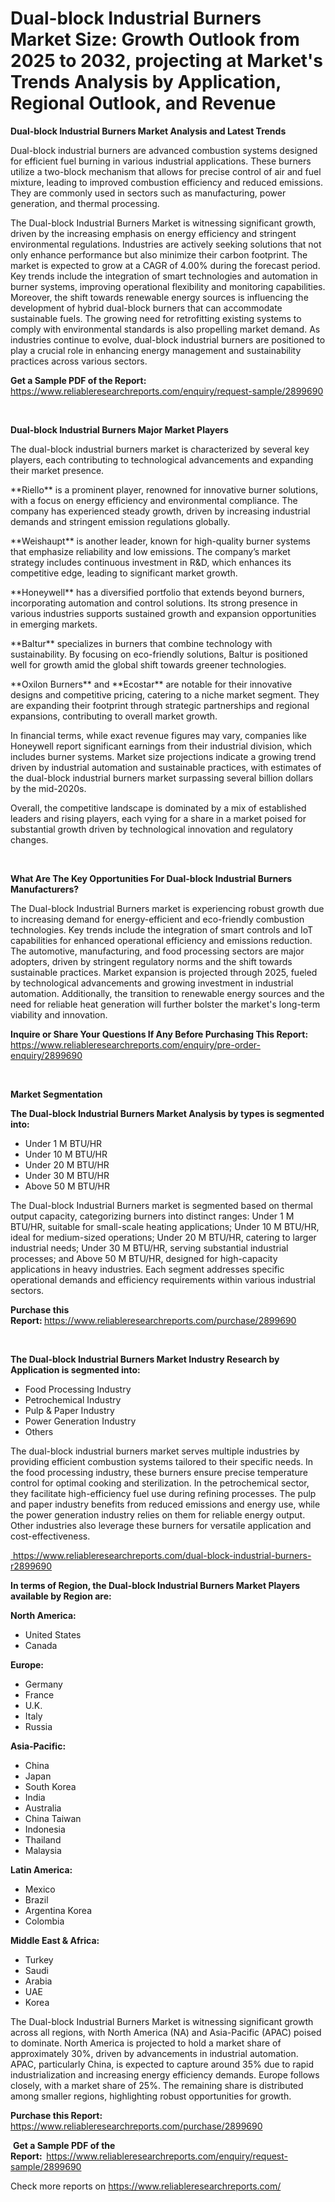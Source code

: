 <p><h1>Dual-block Industrial Burners Market Size: Growth Outlook from 2025 to 2032, projecting at Market's Trends Analysis by Application, Regional Outlook, and Revenue</h1></p><p><strong>Dual-block Industrial Burners Market Analysis and Latest Trends</strong></p>
<p><p>Dual-block industrial burners are advanced combustion systems designed for efficient fuel burning in various industrial applications. These burners utilize a two-block mechanism that allows for precise control of air and fuel mixture, leading to improved combustion efficiency and reduced emissions. They are commonly used in sectors such as manufacturing, power generation, and thermal processing.</p><p>The Dual-block Industrial Burners Market is witnessing significant growth, driven by the increasing emphasis on energy efficiency and stringent environmental regulations. Industries are actively seeking solutions that not only enhance performance but also minimize their carbon footprint. The market is expected to grow at a CAGR of 4.00% during the forecast period. Key trends include the integration of smart technologies and automation in burner systems, improving operational flexibility and monitoring capabilities. Moreover, the shift towards renewable energy sources is influencing the development of hybrid dual-block burners that can accommodate sustainable fuels. The growing need for retrofitting existing systems to comply with environmental standards is also propelling market demand. As industries continue to evolve, dual-block industrial burners are positioned to play a crucial role in enhancing energy management and sustainability practices across various sectors.</p></p>
<p><strong>Get a Sample PDF of the Report:&nbsp;</strong> <a href="https://www.reliableresearchreports.com/enquiry/request-sample/2899690?utm_campaign=3060&utm_medium=2&utm_source=Github&utm_content=ia&utm_term=16032025&utm_id=dual-block-industrial-burners">https://www.reliableresearchreports.com/enquiry/request-sample/2899690</a></p>
<p>&nbsp;</p>
<p><strong>Dual-block Industrial Burners Major Market Players</strong></p>
<p><p>The dual-block industrial burners market is characterized by several key players, each contributing to technological advancements and expanding their market presence. </p><p>**Riello** is a prominent player, renowned for innovative burner solutions, with a focus on energy efficiency and environmental compliance. The company has experienced steady growth, driven by increasing industrial demands and stringent emission regulations globally.</p><p>**Weishaupt** is another leader, known for high-quality burner systems that emphasize reliability and low emissions. The company’s market strategy includes continuous investment in R&D, which enhances its competitive edge, leading to significant market growth. </p><p>**Honeywell** has a diversified portfolio that extends beyond burners, incorporating automation and control solutions. Its strong presence in various industries supports sustained growth and expansion opportunities in emerging markets.</p><p>**Baltur** specializes in burners that combine technology with sustainability. By focusing on eco-friendly solutions, Baltur is positioned well for growth amid the global shift towards greener technologies.</p><p>**Oxilon Burners** and **Ecostar** are notable for their innovative designs and competitive pricing, catering to a niche market segment. They are expanding their footprint through strategic partnerships and regional expansions, contributing to overall market growth.</p><p>In financial terms, while exact revenue figures may vary, companies like Honeywell report significant earnings from their industrial division, which includes burner systems. Market size projections indicate a growing trend driven by industrial automation and sustainable practices, with estimates of the dual-block industrial burners market surpassing several billion dollars by the mid-2020s.</p><p>Overall, the competitive landscape is dominated by a mix of established leaders and rising players, each vying for a share in a market poised for substantial growth driven by technological innovation and regulatory changes.</p></p>
<p>&nbsp;</p>
<p><strong>What Are The Key Opportunities For Dual-block Industrial Burners Manufacturers?</strong></p>
<p><p>The Dual-block Industrial Burners market is experiencing robust growth due to increasing demand for energy-efficient and eco-friendly combustion technologies. Key trends include the integration of smart controls and IoT capabilities for enhanced operational efficiency and emissions reduction. The automotive, manufacturing, and food processing sectors are major adopters, driven by stringent regulatory norms and the shift towards sustainable practices. Market expansion is projected through 2025, fueled by technological advancements and growing investment in industrial automation. Additionally, the transition to renewable energy sources and the need for reliable heat generation will further bolster the market's long-term viability and innovation.</p></p>
<p><strong>Inquire or Share Your Questions If Any Before Purchasing This Report:</strong> <a href="https://www.reliableresearchreports.com/enquiry/pre-order-enquiry/2899690?utm_campaign=3060&utm_medium=2&utm_source=Github&utm_content=ia&utm_term=16032025&utm_id=dual-block-industrial-burners">https://www.reliableresearchreports.com/enquiry/pre-order-enquiry/2899690</a></p>
<p>&nbsp;</p>
<p><strong>Market Segmentation</strong></p>
<p><strong>The Dual-block Industrial Burners Market Analysis by types is segmented into:</strong></p>
<p><ul><li>Under 1 M BTU/HR</li><li>Under 10 M BTU/HR</li><li>Under 20 M BTU/HR</li><li>Under 30 M BTU/HR</li><li>Above 50 M BTU/HR</li></ul></p>
<p><p>The Dual-block Industrial Burners market is segmented based on thermal output capacity, categorizing burners into distinct ranges: Under 1 M BTU/HR, suitable for small-scale heating applications; Under 10 M BTU/HR, ideal for medium-sized operations; Under 20 M BTU/HR, catering to larger industrial needs; Under 30 M BTU/HR, serving substantial industrial processes; and Above 50 M BTU/HR, designed for high-capacity applications in heavy industries. Each segment addresses specific operational demands and efficiency requirements within various industrial sectors.</p></p>
<p><strong>Purchase this Report:&nbsp;</strong><a href="https://www.reliableresearchreports.com/purchase/2899690?utm_campaign=3060&utm_medium=2&utm_source=Github&utm_content=ia&utm_term=16032025&utm_id=dual-block-industrial-burners">https://www.reliableresearchreports.com/purchase/2899690</a></p>
<p>&nbsp;</p>
<p><strong>The Dual-block Industrial Burners Market Industry Research by Application is segmented into:</strong></p>
<p><ul><li>Food Processing Industry</li><li>Petrochemical Industry</li><li>Pulp & Paper Industry</li><li>Power Generation Industry</li><li>Others</li></ul></p>
<p><p>The dual-block industrial burners market serves multiple industries by providing efficient combustion systems tailored to their specific needs. In the food processing industry, these burners ensure precise temperature control for optimal cooking and sterilization. In the petrochemical sector, they facilitate high-efficiency fuel use during refining processes. The pulp and paper industry benefits from reduced emissions and energy use, while the power generation industry relies on them for reliable energy output. Other industries also leverage these burners for versatile application and cost-effectiveness.</p></p>
<p><a href="https://www.reliableresearchreports.com/dual-block-industrial-burners-r2899690?utm_campaign=3060&utm_medium=2&utm_source=Github&utm_content=ia&utm_term=16032025&utm_id=dual-block-industrial-burners">&nbsp;https://www.reliableresearchreports.com/dual-block-industrial-burners-r2899690</a></p>
<p><strong>In terms of Region, the Dual-block Industrial Burners Market Players available by Region are:</strong></p>
<p>
    <p> <strong> North America: </strong>
        <ul>
            <li>United States</li>
            <li>Canada</li>
        </ul>
        </p> 
    <p> <strong> Europe: </strong>
        <ul>
            <li>Germany</li>
            <li>France</li>
            <li>U.K.</li>
            <li>Italy</li>
            <li>Russia</li>
        </ul>
        </p> 
    <p> <strong> Asia-Pacific: </strong>
        <ul>
            <li>China</li>
            <li>Japan</li>
            <li>South Korea</li>
            <li>India</li>
            <li>Australia</li>
            <li>China Taiwan</li>
            <li>Indonesia</li>
            <li>Thailand</li>
            <li>Malaysia</li>
        </ul>
        </p> 
    <p> <strong> Latin America: </strong>
        <ul>
            <li>Mexico</li>
            <li>Brazil</li>
            <li>Argentina Korea</li>
            <li>Colombia</li>
        </ul>
        </p> 
    <p> <strong> Middle East & Africa: </strong>
        <ul>
            <li>Turkey</li>
            <li>Saudi</li>
            <li>Arabia</li>
            <li>UAE</li>
            <li>Korea</li>
        </ul>
    </p>
    </p>
<p><p>The Dual-block Industrial Burners Market is witnessing significant growth across all regions, with North America (NA) and Asia-Pacific (APAC) poised to dominate. North America is projected to hold a market share of approximately 30%, driven by advancements in industrial automation. APAC, particularly China, is expected to capture around 35% due to rapid industrialization and increasing energy efficiency demands. Europe follows closely, with a market share of 25%. The remaining share is distributed among smaller regions, highlighting robust opportunities for growth.</p></p>
<p><strong>Purchase this Report: </strong><a href="https://www.reliableresearchreports.com/purchase/2899690?utm_campaign=3060&utm_medium=2&utm_source=Github&utm_content=ia&utm_term=16032025&utm_id=dual-block-industrial-burners">https://www.reliableresearchreports.com/purchase/2899690</a></p>
<p>&nbsp;<strong>Get a Sample PDF of the Report:&nbsp;&nbsp;</strong><a href="https://www.reliableresearchreports.com/enquiry/request-sample/2899690?utm_campaign=3060&utm_medium=2&utm_source=Github&utm_content=ia&utm_term=16032025&utm_id=dual-block-industrial-burners">https://www.reliableresearchreports.com/enquiry/request-sample/2899690</a></p>
<p><strong></strong></p>
<p>Check more reports on <a href="https://www.reliableresearchreports.com/?utm_campaign=3060&utm_medium=2&utm_source=Github&utm_content=ia&utm_term=16032025&utm_id=dual-block-industrial-burners">https://www.reliableresearchreports.com/</a></p>